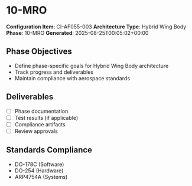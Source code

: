# 10-MRO

**Configuration Item**: CI-AF055-003
**Architecture Type**: Hybrid Wing Body
**Phase**: 10-MRO
**Generated**: 2025-08-25T00:05:02+00:00

## Phase Objectives
- Define phase-specific goals for Hybrid Wing Body architecture
- Track progress and deliverables
- Maintain compliance with aerospace standards

## Deliverables
- [ ] Phase documentation
- [ ] Test results (if applicable)
- [ ] Compliance artifacts
- [ ] Review approvals

## Standards Compliance
- DO-178C (Software)
- DO-254 (Hardware)
- ARP4754A (Systems)
